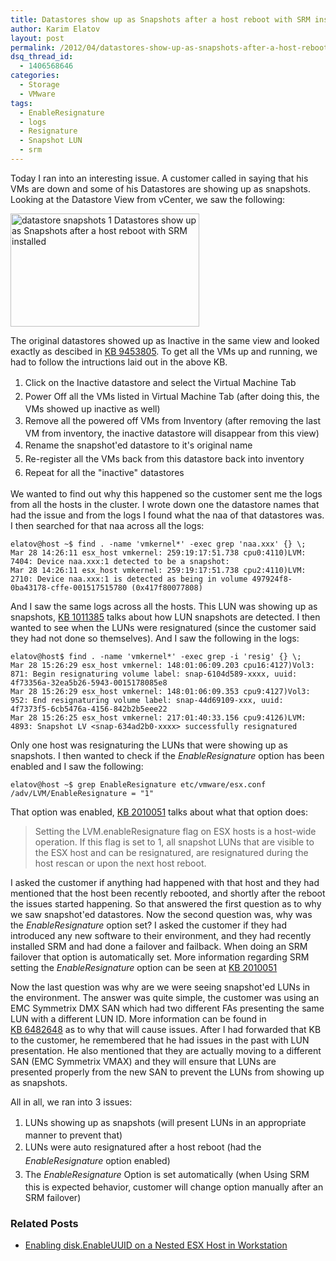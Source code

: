 ```yaml
---
title: Datastores show up as Snapshots after a host reboot with SRM installed
author: Karim Elatov
layout: post
permalink: /2012/04/datastores-show-up-as-snapshots-after-a-host-reboot-with-srm-installed/
dsq_thread_id:
  - 1406568646
categories:
  - Storage
  - VMware
tags:
  - EnableResignature
  - logs
  - Resignature
  - Snapshot LUN
  - srm
---
```

Today I ran into an interesting issue. A customer called in saying that his VMs are down and some of his Datastores are showing up as snapshots. Looking at the Datastore View from vCenter, we saw the following:

[<img class="alignnone size-full wp-image-968" title="datastore_snapshots_1" src="http://virtuallyhyper.com/wp-content/uploads/2012/04/datastore_snapshots_1.png" alt="datastore snapshots 1 Datastores show up as Snapshots after a host reboot with SRM installed" width="302" height="181" />](http://virtuallyhyper.com/wp-content/uploads/2012/04/datastore_snapshots_1.png)

The original datastores showed up as Inactive in the same view and looked exactly as descibed in [KB 9453805](http://kb.vmware.com/kb/9453805). To get all the VMs up and running, we had to follow the intructions laid out in the above KB.

1.  <span style="line-height: 22px;">Click on the Inactive datastore and select the Virtual Machine Tab</span>
2.  <span style="line-height: 22px;">Power Off all the VMs listed in Virtual Machine Tab (after doing this, the VMs showed up inactive as well)</span>
3.  <span style="line-height: 22px;">Remove all the powered off VMs from Inventory (after removing the last VM from inventory, the inactive datastore will disappear from this view)</span>
4.  <span style="line-height: 22px;">Rename the snapshot'ed datastore to it's original name</span>
5.  <span style="line-height: 22px;">Re-register all the VMs back from this datastore back into inventory</span>
6.  <span style="line-height: 22px;">Repeat for all the "inactive" datastores</span>

We wanted to find out why this happened so the customer sent me the logs from all the hosts in the cluster. I wrote down one the datastore names that had the issue and from the logs I found what the naa of that datastores was. I then searched for that naa across all the logs:


	elatov@host ~$ find . -name 'vmkernel*' -exec grep 'naa.xxx' {} \;
	Mar 28 14:26:11 esx_host vmkernel: 259:19:17:51.738 cpu0:4110)LVM: 7404: Device naa.xxx:1 detected to be a snapshot:
	Mar 28 14:26:11 esx_host vmkernel: 259:19:17:51.738 cpu2:4110)LVM: 2710: Device naa.xxx:1 is detected as being in volume 497924f8-0ba43178-cffe-001517515780 (0x417f80077808)


And I saw the same logs across all the hosts. This LUN was showing up as snapshots, [KB 1011385](http://kb.vmware.com/kb/1011385) talks about how LUN snapshots are detected. I then wanted to see when the LUNs were resignatured (since the customer said they had not done so themselves). And I saw the following in the logs:


	elatov@host$ find . -name 'vmkernel*' -exec grep -i 'resig' {} \;
	Mar 28 15:26:29 esx_host vmkernel: 148:01:06:09.203 cpu16:4127)Vol3: 871: Begin resignaturing volume label: snap-6104d589-xxxx, uuid: 4f73356a-32ea5b26-5943-0015178085e8
	Mar 28 15:26:29 esx_host vmkernel: 148:01:06:09.353 cpu9:4127)Vol3: 952: End resignaturing volume label: snap-44d69109-xxx, uuid: 4f7373f5-6cb5476a-4156-842b2b5eee22
	Mar 28 15:26:25 esx_host vmkernel: 217:01:40:33.156 cpu9:4126)LVM: 4893: Snapshot LV <snap-634ad2b0-xxxx> successfully resignatured


Only one host was resignaturing the LUNs that were showing up as snapshots. I then wanted to check if the *EnableResignature* option has been enabled and I saw the following:


	elatov@host ~$ grep EnableResignature etc/vmware/esx.conf
	/adv/LVM/EnableResignature = "1"


That option was enabled, [KB 2010051](http://kb.vmware.com/kb/2010051) talks about what that option does:

> Setting the LVM.enableResignature flag on ESX hosts is a host-wide operation. If this flag is set to 1, all snapshot LUNs that are visible to the ESX host and can be resignatured, are resignatured during the host rescan or upon the next host reboot.

I asked the customer if anything had happened with that host and they had mentioned that the host been recently rebooted, and shortly after the reboot the issues started happening. So that answered the first question as to why we saw snapshot'ed datastores. Now the second question was, why was the *EnableResignature* option set? I asked the customer if they had introduced any new software to their environment, and they had recently installed SRM and had done a failover and failback. When doing an SRM failover that option is automatically set. More information regarding SRM setting the *EnableResignature* option can be seen at [KB 2010051](http://kb.vmware.com/kb/2010051)

Now the last question was why are we were seeing snapshot'ed LUNs in the environment. The answer was quite simple, the customer was using an EMC Symmetrix DMX SAN which had two different FAs presenting the same LUN with a different LUN ID. More information can be found in [KB 6482648](http://kb.vmware.com/kb/6482648) as to why that will cause issues. After I had forwarded that KB to the customer, he remembered that he had issues in the past with LUN presentation. He also mentioned that they are actually moving to a different SAN (EMC Symmetrix VMAX) and they will ensure that LUNs are presented properly from the new SAN to prevent the LUNs from showing up as snapshots.

All in all, we ran into 3 issues:

1.  <span style="line-height: 22px;">LUNs showing up as snapshots (will present LUNs in an appropriate manner to prevent that)</span>
2.  <span style="line-height: 22px;">LUNs were auto resignatured after a host reboot (had the *EnableResignature* option enabled)</span>
3.  <span style="line-height: 22px;">The *EnableResignature* Option is set automatically (when Using SRM this is expected behavior, customer will change option manually after an SRM failover)</span>

<div class="SPOSTARBUST-Related-Posts">
  <H3>
    Related Posts
  </H3>

  <ul class="entry-meta">
    <li class="SPOSTARBUST-Related-Post">
      <a title="Enabling disk.EnableUUID on a Nested ESX Host in Workstation" href="http://virtuallyhyper.com/2012/08/enabling-disk-enableuuid-on-a-nested-esx-host-in-workstation/" rel="bookmark">Enabling disk.EnableUUID on a Nested ESX Host in Workstation</a>
    </li>
  </ul>
</div>

